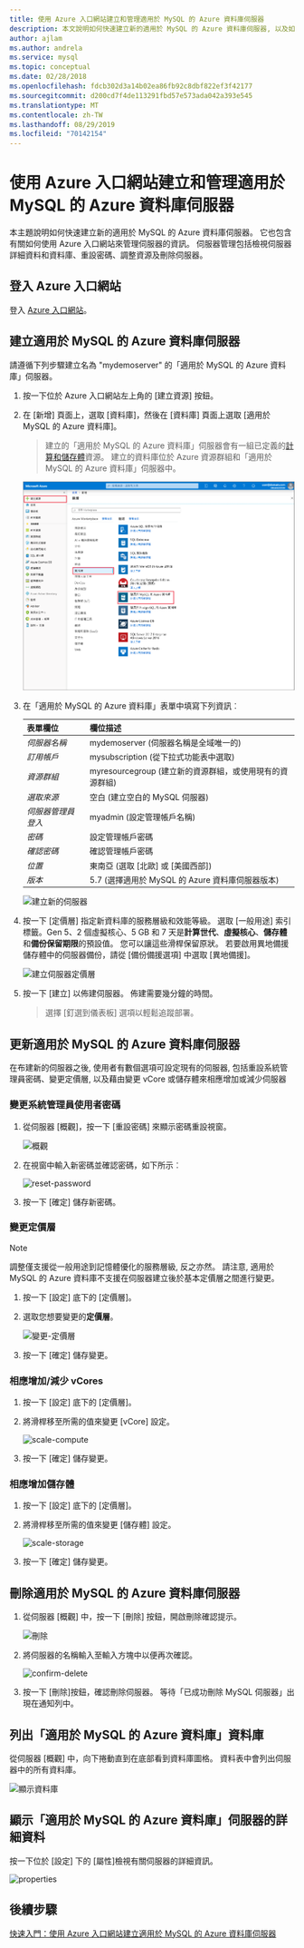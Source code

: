 ```yaml
---
title: 使用 Azure 入口網站建立和管理適用於 MySQL 的 Azure 資料庫伺服器
description: 本文說明如何快速建立新的適用於 MySQL 的 Azure 資料庫伺服器, 以及如何使用 Azure 入口網站來管理伺服器。
author: ajlam
ms.author: andrela
ms.service: mysql
ms.topic: conceptual
ms.date: 02/28/2018
ms.openlocfilehash: fdcb302d3a14b02ea86fb92c8dbf822ef3f42177
ms.sourcegitcommit: d200cd7f4de113291fbd57e573ada042a393e545
ms.translationtype: MT
ms.contentlocale: zh-TW
ms.lasthandoff: 08/29/2019
ms.locfileid: "70142154"
---
```

# <a name="create-and-manage-azure-database-for-mysql-server-using-azure-portal"></a>使用 Azure 入口網站建立和管理適用於 MySQL 的 Azure 資料庫伺服器
本主題說明如何快速建立新的適用於 MySQL 的 Azure 資料庫伺服器。 它也包含有關如何使用 Azure 入口網站來管理伺服器的資訊。 伺服器管理包括檢視伺服器詳細資料和資料庫、重設密碼、調整資源及刪除伺服器。

## <a name="log-in-to-the-azure-portal"></a>登入 Azure 入口網站
登入 [Azure 入口網站](https://portal.azure.com)。

## <a name="create-an-azure-database-for-mysql-server"></a>建立適用於 MySQL 的 Azure 資料庫伺服器
請遵循下列步驟建立名為 "mydemoserver" 的「適用於 MySQL 的 Azure 資料庫」伺服器。

1. 按一下位於 Azure 入口網站左上角的 [建立資源] 按鈕。

2. 在 [新增] 頁面上，選取 [資料庫]，然後在 [資料庫] 頁面上選取 [適用於 MySQL 的 Azure 資料庫]。

    > 建立的「適用於 MySQL 的 Azure 資料庫」伺服器會有一組已定義的[計算和儲存體](./concepts-pricing-tiers.md)資源。 建立的資料庫位於 Azure 資源群組和「適用於 MySQL 的 Azure 資料庫」伺服器中。

   ![建立新的伺服器](./media/howto-create-manage-server-portal/create-new-server.png)

3. 在「適用於 MySQL 的 Azure 資料庫」表單中填寫下列資訊︰

    | **表單欄位** | **欄位描述** |
    |----------------|-----------------------|
    | *伺服器名稱* | mydemoserver (伺服器名稱是全域唯一的) |
    | *訂用帳戶* | mysubscription (從下拉式功能表中選取) |
    | *資源群組* | myresourcegroup (建立新的資源群組，或使用現有的資源群組) |
    | *選取來源* | 空白 (建立空白的 MySQL 伺服器) |
    | *伺服器管理員登入* | myadmin (設定管理帳戶名稱) |
    | *密碼* | 設定管理帳戶密碼 |
    | *確認密碼* | 確認管理帳戶密碼 |
    | *位置* | 東南亞 (選取 [北歐] 或 [美國西部]) |
    | *版本* | 5.7 (選擇適用於 MySQL 的 Azure 資料庫伺服器版本) |

   ![建立新的伺服器](./media/howto-create-manage-server-portal/form-field.png)

4. 按一下 [定價層] 指定新資料庫的服務層級和效能等級。 選取 [一般用途] 索引標籤。Gen 5、2 個虛擬核心、5 GB 和 7 天是**計算世代**、**虛擬核心**、**儲存體**和**備份保留期限**的預設值。 您可以讓這些滑桿保留原狀。 若要啟用異地備援儲存體中的伺服器備份，請從 [備份備援選項] 中選取 [異地備援]。

   ![建立伺服器定價層](./media/howto-create-manage-server-portal/create-server-pricing-tier.png)

5. 按一下 [建立] 以佈建伺服器。 佈建需要幾分鐘的時間。

    > 選擇 [釘選到儀表板] 選項以輕鬆追蹤部署。

## <a name="update-an-azure-database-for-mysql-server"></a>更新適用於 MySQL 的 Azure 資料庫伺服器
在布建新的伺服器之後, 使用者有數個選項可設定現有的伺服器, 包括重設系統管理員密碼、變更定價層, 以及藉由變更 vCore 或儲存體來相應增加或減少伺服器

### <a name="change-the-administrator-user-password"></a>變更系統管理員使用者密碼
1. 從伺服器 [概觀]，按一下 [重設密碼] 來顯示密碼重設視窗。

   ![概觀](./media/howto-create-manage-server-portal/overview.png)

2. 在視窗中輸入新密碼並確認密碼，如下所示︰

   ![reset-password](./media/howto-create-manage-server-portal/reset-password.png)

3. 按一下 [確定] 儲存新密碼。

### <a name="change-the-pricing-tier"></a>變更定價層
> [!NOTE]
> 調整僅支援從一般用途到記憶體優化的服務層級, 反之亦然。 請注意, 適用於 MySQL 的 Azure 資料庫不支援在伺服器建立後於基本定價層之間進行變更。
> 
1. 按一下 [設定] 底下的 [定價層]。
2. 選取您想要變更的**定價層**。

    ![變更-定價層](./media/howto-create-manage-server-portal/change-pricing-tier.png)

4. 按一下 [確定] 儲存變更。 

### <a name="scale-vcores-updown"></a>相應增加/減少 vCores

1. 按一下 [設定] 底下的 [定價層]。

2. 將滑桿移至所需的值來變更 [vCore] 設定。

    ![scale-compute](./media/howto-create-manage-server-portal/scale-compute.png)

3. 按一下 [確定] 儲存變更。

### <a name="scale-storage-up"></a>相應增加儲存體

1. 按一下 [設定] 底下的 [定價層]。

2. 將滑桿移至所需的值來變更 [儲存體] 設定。

    ![scale-storage](./media/howto-create-manage-server-portal/scale-storage.png)

3. 按一下 [確定] 儲存變更。

## <a name="delete-an-azure-database-for-mysql-server"></a>刪除適用於 MySQL 的 Azure 資料庫伺服器

1. 從伺服器 [概觀] 中，按一下 [刪除] 按鈕，開啟刪除確認提示。

    ![刪除](./media/howto-create-manage-server-portal/delete.png)

2. 將伺服器的名稱輸入至輸入方塊中以便再次確認。

    ![confirm-delete](./media/howto-create-manage-server-portal/confirm.png)

3. 按一下 [刪除]按鈕，確認刪除伺服器。 等待「已成功刪除 MySQL 伺服器」出現在通知列中。

## <a name="list-the-azure-database-for-mysql-databases"></a>列出「適用於 MySQL 的 Azure 資料庫」資料庫
從伺服器 [概觀] 中，向下捲動直到在底部看到資料庫圖格。 資料表中會列出伺服器中的所有資料庫。

   ![顯示資料庫](./media/howto-create-manage-server-portal/show-databases.png)

## <a name="show-details-of-an-azure-database-for-mysql-server"></a>顯示「適用於 MySQL 的 Azure 資料庫」伺服器的詳細資料
按一下位於 [設定] 下的 [屬性]檢視有關伺服器的詳細資訊。

![properties](./media/howto-create-manage-server-portal/properties.png)

## <a name="next-steps"></a>後續步驟

[快速入門：使用 Azure 入口網站建立適用於 MySQL 的 Azure 資料庫伺服器](./quickstart-create-mysql-server-database-using-azure-portal.md)